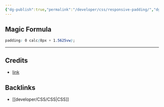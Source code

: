 ```yaml
---
{"dg-publish":true,"permalink":"/developer/css/responsive-padding/","dgPassFrontmatter":true}
---
```



## Magic Formula

```css
padding: 0 calc(8px + 1.5625vw);
```

---

## Credits
- [link](https://matthewjamestaylor.com/responsive-padding#magic-formula)

## Backlinks
- [[developer/CSS/CSS\|CSS]]